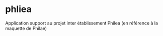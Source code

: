 phliea
======

Application support au projet inter établissement Philea (en référence à la maquette de Philae)
